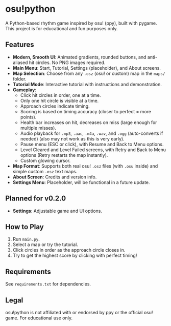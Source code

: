 # osu!python

A Python-based rhythm game inspired by osu! (ppy), built with pygame. This project is for educational and fun purposes only.

## Features

- **Modern, Smooth UI**: Animated gradients, rounded buttons, and anti-aliased hit circles. No PNG images required.
- **Main Menu**: Start, Tutorial, Settings (placeholder), and About screens.
- **Map Selection**: Choose from any `.osz` (osu! or custom) map in the `maps/` folder.
- **Tutorial Mode**: Interactive tutorial with instructions and demonstration.
- **Gameplay**:
  - Click hit circles in order, one at a time.
  - Only one hit circle is visible at a time.
  - Approach circles indicate timing.
  - Scoring is based on timing accuracy (closer to perfect = more points).
  - Health bar increases on hit, decreases on miss (large enough for multiple misses).
  - Audio playback for `.mp3`, `.aac`, `.m4a`, `.wav`, and `.ogg` (auto-converts if needed) (also may not work as this is very early).
  - Pause menu (ESC or click), with Resume and Back to Menu options.
  - Level Cleared and Level Failed screens, with Retry and Back to Menu options (Retry restarts the map instantly).
  - Custom glowing cursor.
- **Map Format**: Supports both real osu! `.osz` files (with `.osu` inside) and simple custom `.osz` text maps.
- **About Screen**: Credits and version info.
- **Settings Menu**: Placeholder, will be functional in a future update.

## Planned for v0.2.0
- **Settings**: Adjustable game and UI options.

## How to Play
1. Run `main.py`.
2. Select a map or try the tutorial.
3. Click circles in order as the approach circle closes in.
4. Try to get the highest score by clicking with perfect timing!

## Requirements
See `requirements.txt` for dependencies.

## Legal
osu!python is not affiliated with or endorsed by ppy or the official osu! game. For educational use only.
